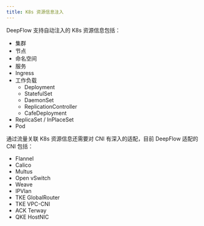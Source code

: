 ```yaml
---
title: K8s 资源信息注入
---
```


DeepFlow 支持自动注入的 K8s 资源信息包括：
- 集群
- 节点
- 命名空间
- 服务
- Ingress
- 工作负载
  - Deployment
  - StatefulSet
  - DaemonSet
  - ReplicationController
  - CafeDeployment
- ReplicaSet / InPlaceSet
- Pod

通过流量关联 K8s 资源信息还需要对 CNI 有深入的适配，目前 DeepFlow 适配的 CNI 包括：
- Flannel
- Calico
- Multus
- Open vSwitch
- Weave
- IPVlan
- TKE GlobalRouter
- TKE VPC-CNI
- ACK Terway
- QKE HostNIC
